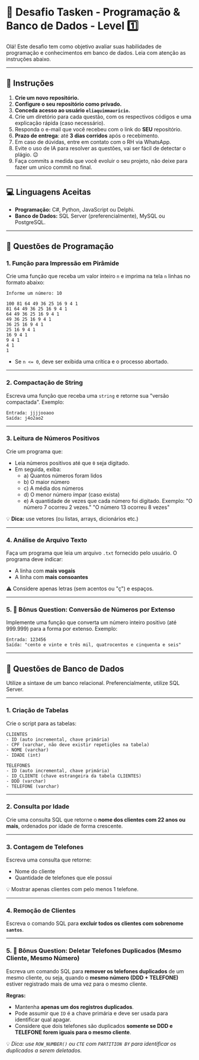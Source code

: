 # 🧠 Desafio Tasken - Programação & Banco de Dados - Level 1️⃣

Olá! Este desafio tem como objetivo avaliar suas habilidades de programação e conhecimentos em banco de dados. Leia com atenção as instruções abaixo.

---

## 📌 Instruções

1. **Crie um novo repositório.**
2. **Configure o seu repositório como privado.**
3. **Conceda acesso ao usuário `eliaquimmauricio`.**
4. Crie um diretório para cada questão, com os respectivos códigos e uma explicação rápida (caso necessário).
5. Responda o e-mail que você recebeu com o link do **SEU** repositório. 
6. **Prazo de entrega**: até **3 dias corridos** após o recebimento.
7. Em caso de dúvidas, entre em contato com o RH via WhatsApp.
8. Evite o uso de IA para resolver as questões, vai ser fácil de detectar o plágio. 😉
9. Faça commits a medida que você evoluir o seu projeto, não deixe para fazer um unico commit no final.

---

## 💻 Linguagens Aceitas

- **Programação:** C#, Python, JavaScript ou Delphi.
- **Banco de Dados:** SQL Server (preferencialmente), MySQL ou PostgreSQL.

---

## 🔢 Questões de Programação

### 1. Função para Impressão em Pirâmide

Crie uma função que receba um valor inteiro `n` e imprima na tela `n` linhas no formato abaixo:

```
Informe um número: 10

100 81 64 49 36 25 16 9 4 1
81 64 49 36 25 16 9 4 1
64 49 36 25 16 9 4 1
49 36 25 16 9 4 1
36 25 16 9 4 1
25 16 9 4 1
16 9 4 1
9 4 1
4 1
1
```

- Se `n <= 0`, deve ser exibida uma crítica e o processo abortado.

---

### 2. Compactação de String

Escreva uma função que receba uma `string` e retorne sua "versão compactada". Exemplo:

```text
Entrada: jjjjooaoo  
Saída: j4o2ao2
```

---

### 3. Leitura de Números Positivos

Crie um programa que:

- Leia números positivos até que `0` seja digitado.
- Em seguida, exiba:
  - a) Quantos números foram lidos
  - b) O maior número
  - c) A média dos números
  - d) O menor número ímpar (caso exista)
  - e) A quantidade de vezes que cada número foi digitado. Exemplo: "O número 7 ocorreu 2 vezes." 
"O número 13 ocorreu 8 vezes"

💡 **Dica:** use vetores (ou listas, arrays, dicionários etc.)

---

### 4. Análise de Arquivo Texto

Faça um programa que leia um arquivo `.txt` fornecido pelo usuário. O programa deve indicar:

- A linha com **mais vogais**
- A linha com **mais consoantes**

⚠️ Considere apenas letras (sem acentos ou "ç") e espaços.

---

### 5. 🥇 Bônus Question: Conversão de Números por Extenso
Implemente uma função que converta um número inteiro positivo (até 999.999) para a forma por extenso.
Exemplo:

```text
Entrada: 123456  
Saída: "cento e vinte e três mil, quatrocentos e cinquenta e seis"
```

---

## 🧩 Questões de Banco de Dados

Utilize a sintaxe de um banco relacional. Preferencialmente, utilize SQL Server.

---

### 1. Criação de Tabelas

Crie o script para as tabelas:

```text
CLIENTES
- ID (auto incremental, chave primária)
- CPF (varchar, não deve existir repetições na tabela)
- NOME (varchar)
- IDADE (int)

TELEFONES
- ID (auto incremental, chave primária)
- ID_CLIENTE (chave estrangeira da tabela CLIENTES)
- DDD (varchar)
- TELEFONE (varchar)
```
---

### 2. Consulta por Idade

Crie uma consulta SQL que retorne o **nome dos clientes com 22 anos ou mais**, ordenados por idade de forma crescente.

---

### 3. Contagem de Telefones

Escreva uma consulta que retorne:
- Nome do cliente
- Quantidade de telefones que ele possui

💡 Mostrar apenas clientes com pelo menos 1 telefone.

---

### 4. Remoção de Clientes

Escreva o comando SQL para **excluir todos os clientes com sobrenome `santos`**.

---

### 5. 🥇 Bônus Question: Deletar Telefones Duplicados (Mesmo Cliente, Mesmo Número)

Escreva um comando SQL para **remover os telefones duplicados** de um mesmo cliente, ou seja, quando o **mesmo número (DDD + TELEFONE)** estiver registrado mais de uma vez para o mesmo cliente.

**Regras:**
- Mantenha **apenas um dos registros duplicados**.
- Pode assumir que `ID` é a chave primária e deve ser usada para identificar qual apagar.
- Considere que dois telefones são duplicados **somente se DDD e TELEFONE forem iguais para o mesmo cliente**.

💡 *Dica: use `ROW_NUMBER()` ou `CTE` com `PARTITION BY` para identificar os duplicados a serem deletados.*
